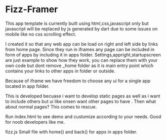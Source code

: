 # Fizz-Framer

  This app template is currently built using html,css,javascript only but javascript will be replaced by js generated by dart due to some issues on mobile like no css scrolling effect. 
  
  I created it so that any web app can be load on right and left side by links from home page. Since they run in iframes any page can be included in form of apps by including it in apps folder. Settings,appright,startupscreen are just example to show how they work, you can replace them with your own code but dont remove _home folder as it is main entry point which contains your links to other apps in folder or outside.
  
  Because of iframe we have freedom to choose any ui for a single app located in app folder.
  
  This is developed becuase i want to develop static pages as well as i want to include others but ui like onsen want other pages to have <ons-page>. Then what about normal pages? This comes to rescue.
  
  Run index.html to see demo and customize according to your needs. Good for noob developers like me.
  
  fizz.js
  Small file with home() and back() for apps in apps folder.
